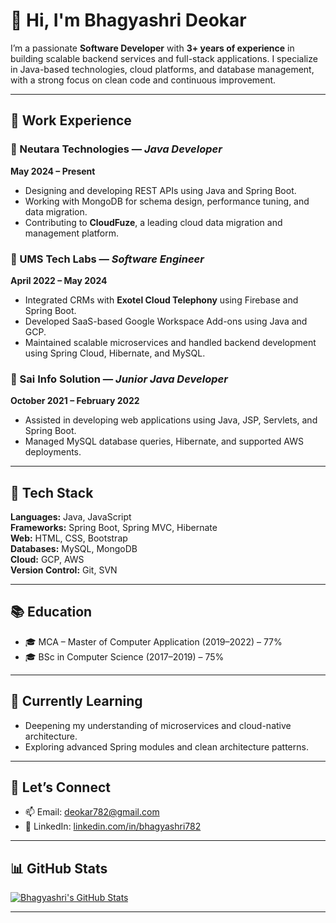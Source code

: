 # 👋 Hi, I'm Bhagyashri Deokar

I’m a passionate **Software Developer** with **3+ years of experience** in building scalable backend services and full-stack applications. I specialize in Java-based technologies, cloud platforms, and database management, with a strong focus on clean code and continuous improvement.

---

## 💼 Work Experience

### 🔹 Neutara Technologies — *Java Developer*  
**May 2024 – Present**  
- Designing and developing REST APIs using Java and Spring Boot.  
- Working with MongoDB for schema design, performance tuning, and data migration.  
- Contributing to **CloudFuze**, a leading cloud data migration and management platform.

### 🔹 UMS Tech Labs — *Software Engineer*  
**April 2022 – May 2024**  
- Integrated CRMs with **Exotel Cloud Telephony** using Firebase and Spring Boot.  
- Developed SaaS-based Google Workspace Add-ons using Java and GCP.  
- Maintained scalable microservices and handled backend development using Spring Cloud, Hibernate, and MySQL.

### 🔹 Sai Info Solution — *Junior Java Developer*  
**October 2021 – February 2022**  
- Assisted in developing web applications using Java, JSP, Servlets, and Spring Boot.  
- Managed MySQL database queries, Hibernate, and supported AWS deployments.

---

## 🔧 Tech Stack

**Languages:** Java, JavaScript  
**Frameworks:** Spring Boot, Spring MVC, Hibernate  
**Web:** HTML, CSS, Bootstrap  
**Databases:** MySQL, MongoDB  
**Cloud:** GCP, AWS  
**Version Control:** Git, SVN

---

## 📚 Education

- 🎓 MCA – Master of Computer Application (2019–2022) – 77%  
- 🎓 BSc in Computer Science (2017–2019) – 75%

---

## 🌱 Currently Learning

- Deepening my understanding of microservices and cloud-native architecture.  
- Exploring advanced Spring modules and clean architecture patterns.

---

## 🤝 Let’s Connect

- 📫 Email: [deokar782@gmail.com](mailto:deokar782@gmail.com)  
- 🔗 LinkedIn: [linkedin.com/in/bhagyashri782](https://www.linkedin.com/in/bhagyashri782)

---

## 📊 GitHub Stats

[![Bhagyashri's GitHub Stats](https://github-readme-stats.vercel.app/api?username=Bhagyashri-Deokar&show_icons=true&count_private=true&hide=contribs&theme=radical)](https://github.com/Bhagyashri-Deokar)

---

